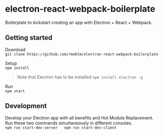 # electron-react-webpack-boilerplate
Boilerplate to kickstart creating an app with Electron + React + Webpack.

## Getting started
Download  
`git clone https://github.com/rmnblm/electron-react-webpack-boilerplate`

Setup  
`npm install`  

> Note that Electron has to be installed `npm install electron -g`

Run  
`npm start`

## Development
Develop your Electron app with all benefits and Hot Module Replacement.  
Run these two commands simultaneously in different consoles.  
`npm run start-dev-server  
npm run start-dev-client`  
